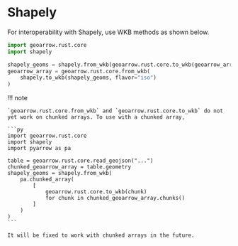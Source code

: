 # Shapely

For interoperability with Shapely, use WKB methods as shown below.

```py
import geoarrow.rust.core
import shapely

shapely_geoms = shapely.from_wkb(geoarrow.rust.core.to_wkb(geoarrow_array))
geoarrow_array = geoarrow.rust.core.from_wkb(
    shapely.to_wkb(shapely_geoms, flavor="iso")
)
```

!!! note

    `geoarrow.rust.core.from_wkb` and `geoarrow.rust.core.to_wkb` do not yet work on chunked arrays. To use with a chunked array,

    ```py
    import geoarrow.rust.core
    import shapely
    import pyarrow as pa

    table = geoarrow.rust.core.read_geojson("...")
    chunked_geoarrow_array = table.geometry
    shapely_geoms = shapely.from_wkb(
        pa.chunked_array(
            [
                geoarrow.rust.core.to_wkb(chunk)
                for chunk in chunked_geoarrow_array.chunks()
            ]
        )
    )
    ```

    It will be fixed to work with chunked arrays in the future.
